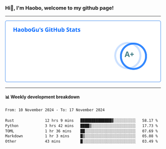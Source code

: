 <!--<h2 align="center"> Hi👋, I'm Haobo, welcome to my github page! </h2>-->
### Hi👋, I'm Haobo, welcome to my github page!
-------

<img href="https://github.com/HaoboGu" src="assets/stats.svg" alt="github stats" /> 

-------

#### 📊 **Weekly development breakdown**
<!--START_SECTION:waka-->

```txt
From: 10 November 2024 - To: 17 November 2024

Rust              12 hrs 9 mins   ██████████████▓░░░░░░░░░░   58.17 %
Python            3 hrs 42 mins   ████▒░░░░░░░░░░░░░░░░░░░░   17.73 %
TOML              1 hr 36 mins    ██░░░░░░░░░░░░░░░░░░░░░░░   07.69 %
Markdown          1 hr 3 mins     █▒░░░░░░░░░░░░░░░░░░░░░░░   05.08 %
Other             43 mins         █░░░░░░░░░░░░░░░░░░░░░░░░   03.49 %
```

<!--END_SECTION:waka-->
<!--
backup url: https://github-readme-status-dusky-ten.vercel.app/api?username=HaoboGu&count_private=true&show_icons=true&theme=transparent&border_color=2f80ed
-->
<!--
**HaoboGu/HaoboGu** is a ✨ _special_ ✨ repository because its `README.md` (this file) appears on your GitHub profile.

Here are some ideas to get you started:

- 🔭 I’m currently working on AI-assisted programming tools
- 🌱 I’m currently learning ...
- 👯 I’m looking to collaborate on ...
- 🤔 I’m looking for help with ...
- 💬 Ask me about ...
- 📫 How to reach me: ...
- 😄 Pronouns: ...
- ⚡ Fun fact: ...
-->
